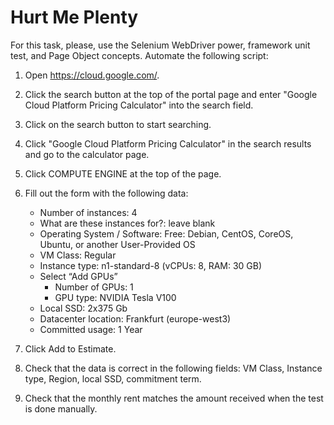 # Hurt Me Plenty

For this task, please, use the Selenium WebDriver power, framework unit test, and Page Object concepts. Automate the following script:

1. Open https://cloud.google.com/.
2. Click the search button at the top of the portal page and enter "Google Cloud Platform Pricing Calculator" into the search field.
3. Click on the search button to start searching.
4. Click "Google Cloud Platform Pricing Calculator" in the search results and go to the calculator page.
5. Click COMPUTE ENGINE at the top of the page.
6. Fill out the form with the following data:
   * Number of instances: 4
   * What are these instances for?: leave blank
   * Operating System / Software: Free: Debian, CentOS, CoreOS, Ubuntu, or another User-Provided OS
   * VM Class: Regular
   * Instance type: n1-standard-8 (vCPUs: 8, RAM: 30 GB)
   * Select “Add GPUs”
     * Number of GPUs: 1
     * GPU type: NVIDIA Tesla V100
   * Local SSD: 2x375 Gb
   * Datacenter location: Frankfurt (europe-west3)
   * Committed usage: 1 Year

7. Click Add to Estimate.
8. Check that the data is correct in the following fields: VM Class, Instance type, Region, local SSD, commitment term.
9. Check that the monthly rent matches the amount received when the test is done manually.
